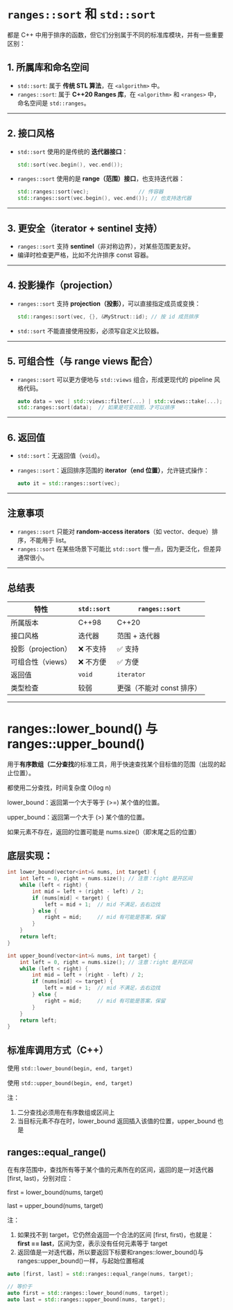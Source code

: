 # `ranges::sort` 和 `std::sort` 

都是 C++ 中用于排序的函数，但它们分别属于不同的标准库模块，并有一些重要区别：

## 1. 所属库和命名空间

* `std::sort`: 属于 **传统 STL 算法**，在 `<algorithm>` 中。
* `ranges::sort`: 属于 **C++20 Ranges 库**，在 `<algorithm>` 和 `<ranges>` 中，命名空间是 `std::ranges`。

---

## 2. 接口风格

* `std::sort` 使用的是传统的 **迭代器接口**：

  ```cpp
  std::sort(vec.begin(), vec.end());
  ```

* `ranges::sort` 使用的是 **range（范围）接口**，也支持迭代器：

  ```cpp
  std::ranges::sort(vec);                // 传容器
  std::ranges::sort(vec.begin(), vec.end()); // 也支持迭代器
  ```

---

## 3. 更安全（iterator + sentinel 支持）

* `ranges::sort` 支持 **sentinel**（非对称边界），对某些范围更友好。
* 编译时检查更严格，比如不允许排序 const 容器。

---

## 4. 投影操作（projection）

* `ranges::sort` 支持 **projection（投影）**，可以直接指定成员或变换：

  ```cpp
  std::ranges::sort(vec, {}, &MyStruct::id); // 按 id 成员排序
  ```

* `std::sort` 不能直接使用投影，必须写自定义比较器。

---

## 5. 可组合性（与 range views 配合）

* `ranges::sort` 可以更方便地与 `std::views` 组合，形成更现代的 pipeline 风格代码。

  ```cpp
  auto data = vec | std::views::filter(...) | std::views::take(...);
  std::ranges::sort(data);  // 如果是可变视图，才可以排序
  ```

---

## 6. 返回值

* `std::sort`：无返回值（`void`）。
* `ranges::sort`：返回排序范围的 **iterator（end 位置）**，允许链式操作：

  ```cpp
  auto it = std::ranges::sort(vec);
  ```

---

## 注意事项

* `ranges::sort` 只能对 **random-access iterators**（如 vector、deque）排序，不能用于 list。
* `ranges::sort` 在某些场景下可能比 `std::sort` 慢一点，因为更泛化，但差异通常很小。

---

## 总结表

| 特性             | `std::sort` | `ranges::sort`   |
| -------------- | ----------- | ---------------- |
| 所属版本           | C++98       | C++20            |
| 接口风格           | 迭代器         | 范围 + 迭代器         |
| 投影（projection） | ❌ 不支持       | ✅ 支持             |
| 可组合性（views）    | ❌ 不方便       | ✅ 方便             |
| 返回值            | `void`      | `iterator`       |
| 类型检查           | 较弱          | 更强（不能对 const 排序） |

---

# ranges::lower_bound() 与 ranges::upper_bound()

用于**有序数组（二分查找**的标准工具，用于快速查找某个目标值的范围（出现的起止位置）。

都使用二分查找，时间复杂度 O(log n)

lower_bound：返回第一个大于等于 (>=) 某个值的位置。

upper_bound：返回第一个大于 (>) 某个值的位置。

如果元素不存在，返回的位置可能是 nums.size()（即末尾之后的位置）

## 底层实现：
```cpp
int lower_bound(vector<int>& nums, int target) {
    int left = 0, right = nums.size(); // 注意：right 是开区间
    while (left < right) {
        int mid = left + (right - left) / 2;
        if (nums[mid] < target) {
            left = mid + 1;  // mid 不满足，去右边找
        } else {
            right = mid;     // mid 有可能是答案，保留
        }
    }
    return left;
}

int upper_bound(vector<int>& nums, int target) {
    int left = 0, right = nums.size(); // 注意：right 是开区间
    while (left < right) {
        int mid = left + (right - left) / 2;
        if (nums[mid] <= target) {
            left = mid + 1;  // mid 不满足，去右边找
        } else {
            right = mid;     // mid 有可能是答案，保留
        }
    }
    return left;
}
```

## 标准库调用方式（C++）
使用 `std::lower_bound(begin, end, target)`

使用 `std::upper_bound(begin, end, target)`

注：
1. 二分查找必须用在有序数组或区间上
2. 当目标元素不存在时，lower_bound 返回插入该值的位置，upper_bound 也是

## ranges::equal_range()

在有序范围中，查找所有等于某个值的元素所在的区间，返回的是一对迭代器 [first, last)，分别对应：

first = lower_bound(nums, target)

last = upper_bound(nums, target)

注：
1. 如果找不到 target，它仍然会返回一个合法的区间 [first, first)，也就是：**first == last**，区间为空，表示没有任何元素等于 target
2. 返回值是一对迭代器，所以要返回下标要和ranges::lower_bound()与ranges::upper_bound()一样，与起始位置相减

```cpp
auto [first, last] = std::ranges::equal_range(nums, target);

// 等价于
auto first = std::ranges::lower_bound(nums, target);
auto last = std::ranges::upper_bound(nums, target);
```